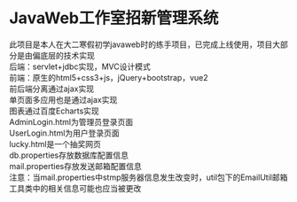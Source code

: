 # JavaWeb工作室招新管理系统
此项目是本人在大二寒假初学javaweb时的练手项目，已完成上线使用，项目大部分是由偏底层的技术实现\
后端：servlet+jdbc实现，MVC设计模式\
前端：原生的html5+css3+js，jQuery+bootstrap，vue2\
前后端分离通过ajax实现\
单页面多应用也是通过ajax实现\
图表通过百度Echarts实现\
AdminLogin.html为管理员登录页面\
UserLogin.html为用户登录页面\
lucky.html是一个抽奖网页\
db.properties存放数据库配置信息\
mail.properties存放发送邮箱配置信息\
注意：当mail.properties中stmp服务器信息发生改变时，util包下的EmailUtil邮箱工具类中的相关信息可能也应当被更改
